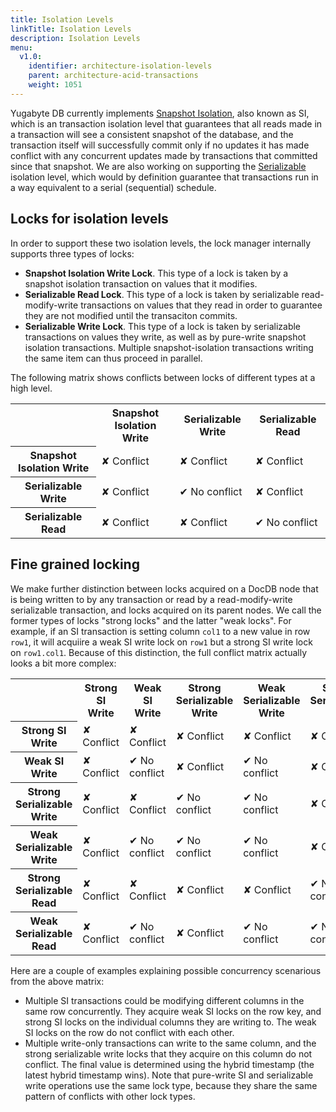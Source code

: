 ```yaml
---
title: Isolation Levels
linkTitle: Isolation Levels
description: Isolation Levels
menu:
  v1.0:
    identifier: architecture-isolation-levels
    parent: architecture-acid-transactions
    weight: 1051
---
```


Yugabyte DB currently implements [Snapshot
Isolation](https://en.wikipedia.org/wiki/Snapshot_isolation), also known as SI, which is an
transaction isolation level that guarantees that all reads made in a transaction will see a
consistent snapshot of the database, and the transaction itself will successfully commit only if no
updates it has made conflict with any concurrent updates made by transactions that committed since
that snapshot.  We are also working on supporting the
[Serializable](https://en.wikipedia.org/wiki/Isolation_(database_systems)#Serializable) isolation
level, which would by definition guarantee that transactions run in a way equivalent to a serial
(sequential) schedule.

## Locks for isolation levels

In order to support these two isolation levels, the lock manager internally supports three types
of locks:

  - **Snapshot Isolation Write Lock**. This type of a lock is taken by a snapshot isolation
    transaction on values that it modifies.
  - **Serializable Read Lock**. This type of a lock is taken by serializable read-modify-write
    transactions on values that they read in order to guarantee they are not modified until the
    transaciton commits.
  - **Serializable Write Lock**. This type of a lock is taken by serializable transactions on values
    they write, as well as by pure-write snapshot isolation transactions. Multiple snapshot-isolation
    transactions writing the same item can thus proceed in parallel.

The following matrix shows conflicts between locks of different types at a high level.

<table>
  <tbody>
    <tr>
      <th></th>
      <th>Snapshot Isolation Write</th>
      <th>Serializable Write</th>
      <th>Serializable Read</th>
    </tr>
    <tr>
      <th>Snapshot Isolation Write</th>
      <td class="txn-conflict">&#x2718; Conflict</td>
      <td class="txn-conflict">&#x2718; Conflict</td>
      <td class="txn-conflict">&#x2718; Conflict</td>
    </tr>
    <tr>
      <th>Serializable Write</th>
      <td class="txn-conflict">&#x2718; Conflict</td>
      <td>&#x2714; No conflict</td>
      <td class="txn-conflict">&#x2718; Conflict</td>
    </tr>
    <tr>
      <th>Serializable Read</th>
      <td class="txn-conflict">&#x2718; Conflict</td>
      <td class="txn-conflict">&#x2718; Conflict</td>
      <td>&#x2714; No conflict</td>
    </tr>
  </tbody>
</table>


## Fine grained locking

We make further distinction between locks acquired on a DocDB node that is being written to by any
transaction or read by a read-modify-write serializable transaction, and locks acquired on its
parent nodes. We call the former types of locks "strong locks" and the latter "weak locks". For
example, if an SI transaction is setting column `col1` to a new value in row `row1`, it will
acquiire a weak SI write lock on `row1` but a strong SI write lock on `row1.col1`. Because of this
distinction, the full conflict matrix actually looks a bit more complex:

<table>
  <tbody>
    <tr>
      <th></th>
      <th>Strong SI Write</th>
      <th>Weak SI Write</th>
      <th>Strong Serializable Write</th>
      <th>Weak Serializable Write</th>
      <th>Strong Serializable Read</th>
      <th>Weak Serializable Read</th>
    </tr>
    <tr>
      <th>Strong SI Write</th>
      <td class="txn-conflict">&#x2718; Conflict</td>
      <td class="txn-conflict">&#x2718; Conflict</td>
      <td class="txn-conflict">&#x2718; Conflict</td>
      <td class="txn-conflict">&#x2718; Conflict</td>
      <td class="txn-conflict">&#x2718; Conflict</td>
      <td class="txn-conflict">&#x2718; Conflict</td>
    </tr>
    <tr>
      <th>Weak SI Write</th>
      <td class="txn-conflict">&#x2718; Conflict</td>
      <td>&#x2714; No conflict</td>
      <td class="txn-conflict">&#x2718; Conflict</td>
      <td>&#x2714; No conflict</td>
      <td class="txn-conflict">&#x2718; Conflict</td>
      <td>&#x2714; No conflict</td>
    </tr>
    <tr>
      <th>Strong Serializable Write</th>
      <td class="txn-conflict">&#x2718; Conflict</td>
      <td class="txn-conflict">&#x2718; Conflict</td>
      <td>&#x2714; No conflict</td>
      <td>&#x2714; No conflict</td>
      <td class="txn-conflict">&#x2718; Conflict</td>
      <td class="txn-conflict">&#x2718; Conflict</td>
    </tr>
    <tr>
      <th>Weak Serializable Write</th>
      <td class="txn-conflict">&#x2718; Conflict</td>
      <td>&#x2714; No conflict</td>
      <td>&#x2714; No conflict</td>
      <td>&#x2714; No conflict</td>
      <td class="txn-conflict">&#x2718; Conflict</td>
      <td>&#x2714; No conflict</td>
    </tr>
    <tr>
      <th>Strong Serializable Read</th>
      <td class="txn-conflict">&#x2718; Conflict</td>
      <td class="txn-conflict">&#x2718; Conflict</td>
      <td class="txn-conflict">&#x2718; Conflict</td>
      <td class="txn-conflict">&#x2718; Conflict</td>
      <td>&#x2714; No conflict</td>
      <td>&#x2714; No conflict</td>
    </tr>
    <tr>
      <th>Weak Serializable Read</th>
      <td class="txn-conflict">&#x2718; Conflict</td>
      <td>&#x2714; No conflict</td>
      <td class="txn-conflict">&#x2718; Conflict</td>
      <td>&#x2714; No conflict</td>
      <td>&#x2714; No conflict</td>
      <td>&#x2714; No conflict</td>
    </tr>
  </tbody>
</table>

Here are a couple of examples explaining possible concurrency scenarious from the above matrix:

  - Multiple SI transactions could be modifying different columns in the same row concurrently. They
    acquire weak SI locks on the row key, and  strong SI locks on the individual columns they are
    writing to. The weak SI locks on the row do not conflict with each other.
  - Multiple write-only transactions can write to the same column, and the strong serializable write
    locks that they acquire on this column do not conflict. The final value is determined using the
    hybrid timestamp (the latest hybrid timestamp wins). Note that pure-write SI and serializable
    write operations use the same lock type, because they share the same pattern of conflicts with
    other lock types.
